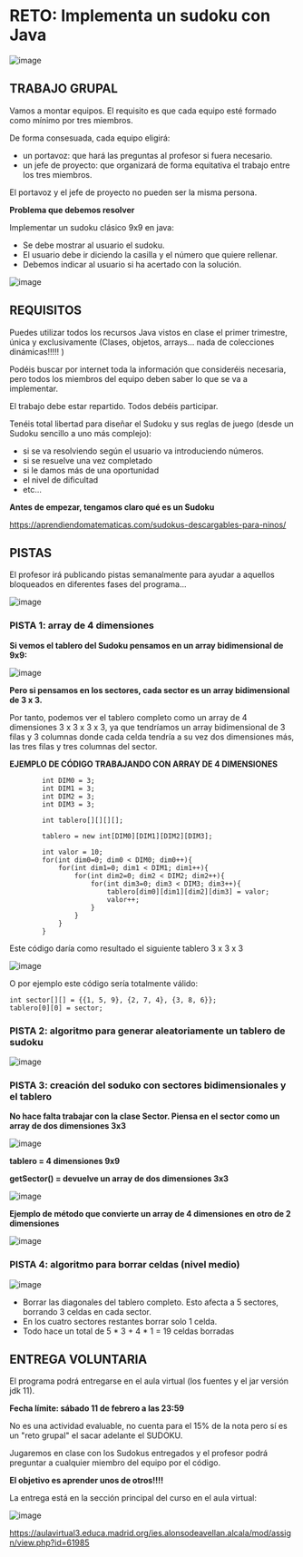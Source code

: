 # RETO: Implementa un sudoku con Java

![image](https://user-images.githubusercontent.com/91023374/146168358-c31a9f0f-9413-455d-8a80-641add94fe99.png)

## TRABAJO GRUPAL

Vamos a montar equipos. El requisito es que cada equipo esté formado como mínimo por tres miembros.

De forma consesuada, cada equipo eligirá:
- un portavoz: que hará las preguntas al profesor si fuera necesario.
- un jefe de proyecto: que organizará de forma equitativa el trabajo entre los tres miembros.

El portavoz y el jefe de proyecto no pueden ser la misma persona.

**Problema que debemos resolver**

Implementar un sudoku clásico 9x9 en java:

- Se debe mostrar al usuario el sudoku.
- El usuario debe ir diciendo la casilla y el número que quiere rellenar.
- Debemos indicar al usuario si ha acertado con la solución.

![image](https://user-images.githubusercontent.com/91023374/146061101-1154dd26-808a-47f3-8784-82c14ffa9ee1.png)

## REQUISITOS

Puedes utilizar todos los recursos Java vistos en clase el primer trimestre, única y exclusivamente (Clases, objetos, arrays... nada de colecciones dinámicas!!!!! )

Podéis buscar por internet toda la información que consideréis necesaria, pero todos los miembros del equipo deben saber lo que se va a implementar.

El trabajo debe estar repartido. Todos debéis participar.

Tenéis total libertad para diseñar el Sudoku y sus reglas de juego (desde un Sudoku sencillo a uno más complejo):
- si se va resolviendo según el usuario va introduciendo números.
- si se resuelve una vez completado
- si le damos más de una oportunidad
- el nivel de dificultad 
- etc...

**Antes de empezar, tengamos claro qué es un Sudoku**

https://aprendiendomatematicas.com/sudokus-descargables-para-ninos/


## PISTAS

El profesor irá publicando pistas semanalmente para ayudar a aquellos bloqueados en diferentes fases del programa... 

![image](https://user-images.githubusercontent.com/91023374/146194724-942f3b84-3bfc-423e-921c-34a55faa7c0b.png)

### PISTA 1: array de 4 dimensiones

**Si vemos el tablero del Sudoku pensamos en un array bidimensional de 9x9:**

![image](https://user-images.githubusercontent.com/91023374/211816486-4421f912-9dac-4a24-b172-4c9597db69a3.png)

**Pero si pensamos en los sectores, cada sector es un array bidimensional de 3 x 3.**

Por tanto, podemos ver el tablero completo como un array de 4 dimensiones 3 x 3 x 3 x 3, ya que tendríamos un array bidimensional de 3 filas y 3 columnas donde cada celda tendría a su vez dos dimensiones más, las tres filas y tres columnas del sector.

**EJEMPLO DE CÓDIGO TRABAJANDO CON ARRAY DE 4 DIMENSIONES**

```
        int DIM0 = 3;
        int DIM1 = 3;
        int DIM2 = 3;
        int DIM3 = 3;
        
        int tablero[][][][];
        
        tablero = new int[DIM0][DIM1][DIM2][DIM3];
        
        int valor = 10;
        for(int dim0=0; dim0 < DIM0; dim0++){
            for(int dim1=0; dim1 < DIM1; dim1++){
                for(int dim2=0; dim2 < DIM2; dim2++){
                    for(int dim3=0; dim3 < DIM3; dim3++){
                        tablero[dim0][dim1][dim2][dim3] = valor;
                        valor++;
                    }
                }
            }
        }

```
Este código daría como resultado el siguiente tablero 3 x 3 x 3

![image](https://user-images.githubusercontent.com/91023374/211818999-8353e673-82f6-4bae-93e5-a5b5f84f15ab.png)

O por ejemplo este código sería totalmente válido:

```
int sector[][] = {{1, 5, 9}, {2, 7, 4}, {3, 8, 6}};
tablero[0][0] = sector;
```

### PISTA 2: algoritmo para generar aleatoriamente un tablero de sudoku

![image](https://user-images.githubusercontent.com/91023374/146333140-faab5f14-2c63-4759-b14d-9587a779077f.png)


### PISTA 3: creación del soduko con sectores bidimensionales y el tablero 

**No hace falta trabajar con la clase Sector. Piensa en el sector como un array de dos dimensiones 3x3**

![image](https://user-images.githubusercontent.com/91023374/214313172-ee41025f-3098-46b4-94bb-e733ba46f5e7.png)

**tablero = 4 dimensiones 9x9**

**getSector() = devuelve un array de dos dimensiones 3x3**

![image](https://user-images.githubusercontent.com/91023374/214314994-6de01c9e-49d0-49e1-875d-f3fbcd8d9b65.png)

**Ejemplo de método que convierte un array de 4 dimensiones en otro de 2 dimensiones**

![image](https://user-images.githubusercontent.com/91023374/214316844-d90e0502-feae-4e6e-8975-81f48643a22b.png)

### PISTA 4: algoritmo para borrar celdas (nivel medio)

![image](https://user-images.githubusercontent.com/91023374/146376460-78485609-121c-435c-a6e3-01b7f5b5da75.png)

- Borrar las diagonales del tablero completo. Esto afecta a 5 sectores, borrando 3 celdas en cada sector.
- En los cuatro sectores restantes borrar solo 1 celda.
- Todo hace un total de 5 * 3 + 4 * 1 = 19 celdas borradas


## ENTREGA VOLUNTARIA

El programa podrá entregarse en el aula virtual (los fuentes y el jar versión jdk 11).

**Fecha límite: sábado 11 de febrero a las 23:59**

No es una actividad evaluable, no cuenta para el 15% de la nota pero sí es un "reto grupal" el sacar adelante el SUDOKU.

Jugaremos en clase con los Sudokus entregados y el profesor podrá preguntar a cualquier miembro del equipo por el código. 

**El objetivo es aprender unos de otros!!!!**

La entrega está en la sección principal del curso en el aula virtual:

![image](https://user-images.githubusercontent.com/91023374/211314285-757b94e0-8143-424c-adc7-fbb84c9cbc48.png)

https://aulavirtual3.educa.madrid.org/ies.alonsodeavellan.alcala/mod/assign/view.php?id=61985


